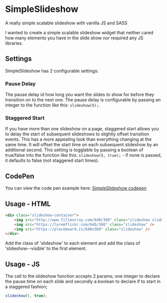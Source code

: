 # SimpleSlideshow
A really simple scalable slideshow with vanilla JS and SASS

I wanted to create a simple scalable slideshow widget that neither cared how many elements you have in the slide show nor required any JS libraries.

## Settings
SimpleSlideshow has 2 configurable settings:

### Pause Delay
The pause delay id how long you want the slides to show for before they transition on to the next one. The pause delay is configurable by passing an integer to the function like this: `slideshow(5);`.

### Staggered Start
If you have more than one slideshow on a page, staggered start allows you to delay the start of subsequent slideshows to slightly offset transition events. This has a more appealing look than everything changing at the same time. It will offset the start time on each subsequent slideshow by an additional second. This setting is togglable by passing a boolean of true/false into the function like this: `slideshow(5, true);` - if none is passed, it defaults to false (not staggered start times).

## CodePen
You can view the code pen example here: [SimpleSlideshow codepen](https://codepen.io/badgerswork/pen/VRErmy)

## Usage - HTML

```html
<div class="slideshow-container">
    <img src="http://www.fillmurray.com/640/360" class="slideshow slideshow--visible" />
    <img src="https://loremflickr.com/640/360" class="slideshow" />
    <img src="https://placebeard.it/640x360" class="slideshow" />
</div>
```

Add the class of 'slideshow' to each element and add the class of 'slideshow--visible' to the first element.


## Usage - JS

The call to the slideshow function accepts 2 params; one integer to declare the pause time on each slide and secondly a boolean to declare if to start in a staggered fashion;

```javascript
slideshow(5, true);
```



